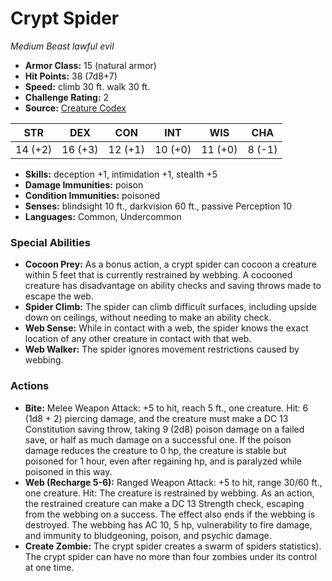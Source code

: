 # Crypt Spider

*Medium* *Beast* *lawful evil*

- **Armor Class:** 15 (natural armor)
- **Hit Points:** 38 (7d8+7)
- **Speed:** climb 30 ft. walk 30 ft.
- **Challenge Rating:** 2
- **Source:** [Creature Codex](https://koboldpress.com/kpstore/product/creature-codex-for-5th-edition-dnd/)

| STR | DEX | CON | INT | WIS | CHA |
| --- | --- | --- | --- | --- | --- |
| 14 (+2) | 16 (+3) | 12 (+1) | 10 (+0) | 11 (+0) | 8 (-1) |

- **Skills:** deception +1, intimidation +1, stealth +5
- **Damage Immunities:** poison
- **Condition Immunities:** poisoned
- **Senses:** blindsight 10 ft., darkvision 60 ft., passive Perception 10
- **Languages:** Common, Undercommon
### Special Abilities
- **Cocoon Prey:** As a bonus action, a crypt spider can cocoon a creature within 5 feet that is currently restrained by webbing. A cocooned creature has disadvantage on ability checks and saving throws made to escape the web.
- **Spider Climb:** The spider can climb difficult surfaces, including upside down on ceilings, without needing to make an ability check.
- **Web Sense:** While in contact with a web, the spider knows the exact location of any other creature in contact with that web.
- **Web Walker:** The spider ignores movement restrictions caused by webbing.
### Actions
- **Bite:** Melee Weapon Attack: +5 to hit, reach 5 ft., one creature. Hit: 6 (1d8 + 2) piercing damage, and the creature must make a DC 13 Constitution saving throw, taking 9 (2d8) poison damage on a failed save, or half as much damage on a successful one. If the poison damage reduces the creature to 0 hp, the creature is stable but poisoned for 1 hour, even after regaining hp, and is paralyzed while poisoned in this way.
- **Web (Recharge 5-6):** Ranged Weapon Attack: +5 to hit, range 30/60 ft., one creature. Hit: The creature is restrained by webbing. As an action, the restrained creature can make a DC 13 Strength check, escaping from the webbing on a success. The effect also ends if the webbing is destroyed. The webbing has AC 10, 5 hp, vulnerability to fire damage, and immunity to bludgeoning, poison, and psychic damage.
- **Create Zombie:** The crypt spider creates a swarm of spiders statistics). The crypt spider can have no more than four zombies under its control at one time.
